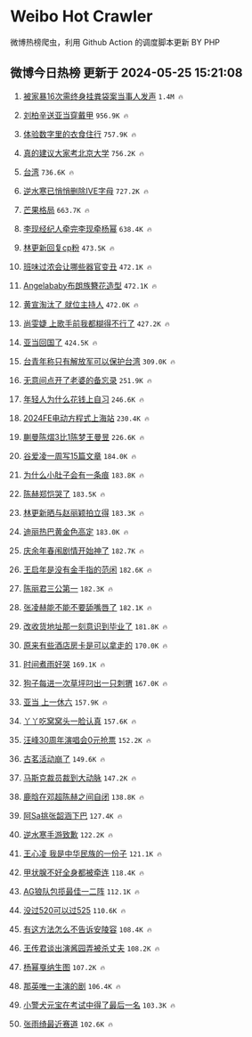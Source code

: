 # Weibo Hot Crawler 



微博热榜爬虫，利用 Github Action 的调度脚本更新 BY PHP 


## 微博今日热榜 更新于 2024-05-25 15:21:08 
1. [被家暴16次需终身挂粪袋案当事人发声](https://s.weibo.com/weibo?q=%23%E8%A2%AB%E5%AE%B6%E6%9A%B416%E6%AC%A1%E9%9C%80%E7%BB%88%E8%BA%AB%E6%8C%82%E7%B2%AA%E8%A2%8B%E6%A1%88%E5%BD%93%E4%BA%8B%E4%BA%BA%E5%8F%91%E5%A3%B0%23&t=31&band_rank=1&Refer=top) `1.4M 🔥` 

1. [刘柏辛送亚当穿戴甲](https://s.weibo.com/weibo?q=%23%E5%88%98%E6%9F%8F%E8%BE%9B%E9%80%81%E4%BA%9A%E5%BD%93%E7%A9%BF%E6%88%B4%E7%94%B2%23&t=31&band_rank=2&Refer=top) `956.9K 🔥` 

1. [体验数字里的衣食住行](https://s.weibo.com/weibo?q=%23%E4%BD%93%E9%AA%8C%E6%95%B0%E5%AD%97%E9%87%8C%E7%9A%84%E8%A1%A3%E9%A3%9F%E4%BD%8F%E8%A1%8C%23&t=31&band_rank=3&Refer=top) `757.9K 🔥` 

1. [真的建议大家考北京大学](https://s.weibo.com/weibo?q=%23%E7%9C%9F%E7%9A%84%E5%BB%BA%E8%AE%AE%E5%A4%A7%E5%AE%B6%E8%80%83%E5%8C%97%E4%BA%AC%E5%A4%A7%E5%AD%A6%23&t=31&band_rank=4&Refer=top) `756.2K 🔥` 

1. [台湾](https://s.weibo.com/weibo?q=%E5%8F%B0%E6%B9%BE&t=31&band_rank=5&Refer=top) `736.6K 🔥` 

1. [逆水寒已悄悄删除IVE字母](https://s.weibo.com/weibo?q=%23%E9%80%86%E6%B0%B4%E5%AF%92%E5%B7%B2%E6%82%84%E6%82%84%E5%88%A0%E9%99%A4IVE%E5%AD%97%E6%AF%8D%23&t=31&band_rank=6&Refer=top) `727.2K 🔥` 

1. [芒果格局](https://s.weibo.com/weibo?q=%E8%8A%92%E6%9E%9C%E6%A0%BC%E5%B1%80&t=31&band_rank=7&Refer=top) `663.7K 🔥` 

1. [李现经纪人牵完李现牵杨幂](https://s.weibo.com/weibo?q=%23%E6%9D%8E%E7%8E%B0%E7%BB%8F%E7%BA%AA%E4%BA%BA%E7%89%B5%E5%AE%8C%E6%9D%8E%E7%8E%B0%E7%89%B5%E6%9D%A8%E5%B9%82%23&t=31&band_rank=8&Refer=top) `638.4K 🔥` 

1. [林更新回复cp粉](https://s.weibo.com/weibo?q=%E6%9E%97%E6%9B%B4%E6%96%B0%E5%9B%9E%E5%A4%8Dcp%E7%B2%89&t=31&band_rank=9&Refer=top) `473.5K 🔥` 

1. [班味过浓会让哪些器官变丑](https://s.weibo.com/weibo?q=%23%E7%8F%AD%E5%91%B3%E8%BF%87%E6%B5%93%E4%BC%9A%E8%AE%A9%E5%93%AA%E4%BA%9B%E5%99%A8%E5%AE%98%E5%8F%98%E4%B8%91%23&t=31&band_rank=10&Refer=top) `472.1K 🔥` 

1. [Angelababy布朗族簪花造型](https://s.weibo.com/weibo?q=%23Angelababy%E5%B8%83%E6%9C%97%E6%97%8F%E7%B0%AA%E8%8A%B1%E9%80%A0%E5%9E%8B%23&t=31&band_rank=11&Refer=top) `472.1K 🔥` 

1. [黄宣淘汰了 就位主持人](https://s.weibo.com/weibo?q=%E9%BB%84%E5%AE%A3%E6%B7%98%E6%B1%B0%E4%BA%86%20%E5%B0%B1%E4%BD%8D%E4%B8%BB%E6%8C%81%E4%BA%BA&t=31&band_rank=12&Refer=top) `472.0K 🔥` 

1. [尚雯婕 上歌手前我都糊得不行了](https://s.weibo.com/weibo?q=%E5%B0%9A%E9%9B%AF%E5%A9%95%20%E4%B8%8A%E6%AD%8C%E6%89%8B%E5%89%8D%E6%88%91%E9%83%BD%E7%B3%8A%E5%BE%97%E4%B8%8D%E8%A1%8C%E4%BA%86&t=31&band_rank=13&Refer=top) `427.2K 🔥` 

1. [亚当回国了](https://s.weibo.com/weibo?q=%E4%BA%9A%E5%BD%93%E5%9B%9E%E5%9B%BD%E4%BA%86&t=31&band_rank=14&Refer=top) `424.5K 🔥` 

1. [台青年称只有解放军可以保护台湾](https://s.weibo.com/weibo?q=%23%E5%8F%B0%E9%9D%92%E5%B9%B4%E7%A7%B0%E5%8F%AA%E6%9C%89%E8%A7%A3%E6%94%BE%E5%86%9B%E5%8F%AF%E4%BB%A5%E4%BF%9D%E6%8A%A4%E5%8F%B0%E6%B9%BE%23&t=31&band_rank=15&Refer=top) `309.0K 🔥` 

1. [无意间点开了老婆的备忘录](https://s.weibo.com/weibo?q=%23%E6%97%A0%E6%84%8F%E9%97%B4%E7%82%B9%E5%BC%80%E4%BA%86%E8%80%81%E5%A9%86%E7%9A%84%E5%A4%87%E5%BF%98%E5%BD%95%23&t=31&band_rank=16&Refer=top) `251.9K 🔥` 

1. [年轻人为什么花钱上自习](https://s.weibo.com/weibo?q=%23%E5%B9%B4%E8%BD%BB%E4%BA%BA%E4%B8%BA%E4%BB%80%E4%B9%88%E8%8A%B1%E9%92%B1%E4%B8%8A%E8%87%AA%E4%B9%A0%23&t=31&band_rank=17&Refer=top) `246.6K 🔥` 

1. [2024FE电动方程式上海站](https://s.weibo.com/weibo?q=%232024FE%E7%94%B5%E5%8A%A8%E6%96%B9%E7%A8%8B%E5%BC%8F%E4%B8%8A%E6%B5%B7%E7%AB%99%23&t=31&band_rank=18&Refer=top) `230.4K 🔥` 

1. [蒯曼陈熠3比1陈梦王曼昱](https://s.weibo.com/weibo?q=%23%E8%92%AF%E6%9B%BC%E9%99%88%E7%86%A03%E6%AF%941%E9%99%88%E6%A2%A6%E7%8E%8B%E6%9B%BC%E6%98%B1%23&t=31&band_rank=19&Refer=top) `226.6K 🔥` 

1. [谷爱凌一周写15篇文章](https://s.weibo.com/weibo?q=%23%E8%B0%B7%E7%88%B1%E5%87%8C%E4%B8%80%E5%91%A8%E5%86%9915%E7%AF%87%E6%96%87%E7%AB%A0%23&t=31&band_rank=20&Refer=top) `184.0K 🔥` 

1. [为什么小肚子会有一条痕](https://s.weibo.com/weibo?q=%23%E4%B8%BA%E4%BB%80%E4%B9%88%E5%B0%8F%E8%82%9A%E5%AD%90%E4%BC%9A%E6%9C%89%E4%B8%80%E6%9D%A1%E7%97%95%23&t=31&band_rank=21&Refer=top) `183.8K 🔥` 

1. [陈赫郑恺哭了](https://s.weibo.com/weibo?q=%23%E9%99%88%E8%B5%AB%E9%83%91%E6%81%BA%E5%93%AD%E4%BA%86%23&t=31&band_rank=22&Refer=top) `183.5K 🔥` 

1. [林更新晒与赵丽颖拍立得](https://s.weibo.com/weibo?q=%23%E6%9E%97%E6%9B%B4%E6%96%B0%E6%99%92%E4%B8%8E%E8%B5%B5%E4%B8%BD%E9%A2%96%E6%8B%8D%E7%AB%8B%E5%BE%97%23&t=31&band_rank=23&Refer=top) `183.3K 🔥` 

1. [迪丽热巴黄金色高定](https://s.weibo.com/weibo?q=%23%E8%BF%AA%E4%B8%BD%E7%83%AD%E5%B7%B4%E9%BB%84%E9%87%91%E8%89%B2%E9%AB%98%E5%AE%9A%23&t=31&band_rank=24&Refer=top) `183.0K 🔥` 

1. [庆余年春闱剧情开始神了](https://s.weibo.com/weibo?q=%E5%BA%86%E4%BD%99%E5%B9%B4%E6%98%A5%E9%97%B1%E5%89%A7%E6%83%85%E5%BC%80%E5%A7%8B%E7%A5%9E%E4%BA%86&t=31&band_rank=25&Refer=top) `182.7K 🔥` 

1. [王启年是没有金手指的范闲](https://s.weibo.com/weibo?q=%E7%8E%8B%E5%90%AF%E5%B9%B4%E6%98%AF%E6%B2%A1%E6%9C%89%E9%87%91%E6%89%8B%E6%8C%87%E7%9A%84%E8%8C%83%E9%97%B2&t=31&band_rank=26&Refer=top) `182.6K 🔥` 

1. [陈丽君三公第一](https://s.weibo.com/weibo?q=%23%E9%99%88%E4%B8%BD%E5%90%9B%E4%B8%89%E5%85%AC%E7%AC%AC%E4%B8%80%23&t=31&band_rank=27&Refer=top) `182.3K 🔥` 

1. [张凌赫能不能不要舔嘴唇了](https://s.weibo.com/weibo?q=%23%E5%BC%A0%E5%87%8C%E8%B5%AB%E8%83%BD%E4%B8%8D%E8%83%BD%E4%B8%8D%E8%A6%81%E8%88%94%E5%98%B4%E5%94%87%E4%BA%86%23&t=31&band_rank=28&Refer=top) `182.1K 🔥` 

1. [改收货地址那一刻意识到毕业了](https://s.weibo.com/weibo?q=%23%E6%94%B9%E6%94%B6%E8%B4%A7%E5%9C%B0%E5%9D%80%E9%82%A3%E4%B8%80%E5%88%BB%E6%84%8F%E8%AF%86%E5%88%B0%E6%AF%95%E4%B8%9A%E4%BA%86%23&t=31&band_rank=29&Refer=top) `181.8K 🔥` 

1. [原来有些酒店房卡是可以拿走的](https://s.weibo.com/weibo?q=%23%E5%8E%9F%E6%9D%A5%E6%9C%89%E4%BA%9B%E9%85%92%E5%BA%97%E6%88%BF%E5%8D%A1%E6%98%AF%E5%8F%AF%E4%BB%A5%E6%8B%BF%E8%B5%B0%E7%9A%84%23&t=31&band_rank=30&Refer=top) `170.0K 🔥` 

1. [时间煮雨好哭](https://s.weibo.com/weibo?q=%23%E6%97%B6%E9%97%B4%E7%85%AE%E9%9B%A8%E5%A5%BD%E5%93%AD%23&t=31&band_rank=31&Refer=top) `169.1K 🔥` 

1. [狗子每进一次草坪叼出一只刺猬](https://s.weibo.com/weibo?q=%23%E7%8B%97%E5%AD%90%E6%AF%8F%E8%BF%9B%E4%B8%80%E6%AC%A1%E8%8D%89%E5%9D%AA%E5%8F%BC%E5%87%BA%E4%B8%80%E5%8F%AA%E5%88%BA%E7%8C%AC%23&t=31&band_rank=32&Refer=top) `167.0K 🔥` 

1. [亚当 上一休六](https://s.weibo.com/weibo?q=%E4%BA%9A%E5%BD%93%20%E4%B8%8A%E4%B8%80%E4%BC%91%E5%85%AD&t=31&band_rank=33&Refer=top) `157.9K 🔥` 

1. [丫丫吃窝窝头一脸认真](https://s.weibo.com/weibo?q=%23%E4%B8%AB%E4%B8%AB%E5%90%83%E7%AA%9D%E7%AA%9D%E5%A4%B4%E4%B8%80%E8%84%B8%E8%AE%A4%E7%9C%9F%23&t=31&band_rank=34&Refer=top) `157.6K 🔥` 

1. [汪峰30周年演唱会0元抢票](https://s.weibo.com/weibo?q=%23%E6%B1%AA%E5%B3%B030%E5%91%A8%E5%B9%B4%E6%BC%94%E5%94%B1%E4%BC%9A0%E5%85%83%E6%8A%A2%E7%A5%A8%23&t=31&band_rank=35&Refer=top) `152.2K 🔥` 

1. [古茗活动崩了](https://s.weibo.com/weibo?q=%23%E5%8F%A4%E8%8C%97%E6%B4%BB%E5%8A%A8%E5%B4%A9%E4%BA%86%23&t=31&band_rank=36&Refer=top) `149.6K 🔥` 

1. [马斯克裁员裁到大动脉](https://s.weibo.com/weibo?q=%23%E9%A9%AC%E6%96%AF%E5%85%8B%E8%A3%81%E5%91%98%E8%A3%81%E5%88%B0%E5%A4%A7%E5%8A%A8%E8%84%89%23&t=31&band_rank=37&Refer=top) `147.2K 🔥` 

1. [鹿晗在邓超陈赫之间自闭](https://s.weibo.com/weibo?q=%23%E9%B9%BF%E6%99%97%E5%9C%A8%E9%82%93%E8%B6%85%E9%99%88%E8%B5%AB%E4%B9%8B%E9%97%B4%E8%87%AA%E9%97%AD%23&t=31&band_rank=38&Refer=top) `138.8K 🔥` 

1. [阿Sa挑张韶涵下巴](https://s.weibo.com/weibo?q=%23%E9%98%BFSa%E6%8C%91%E5%BC%A0%E9%9F%B6%E6%B6%B5%E4%B8%8B%E5%B7%B4%23&t=31&band_rank=39&Refer=top) `127.4K 🔥` 

1. [逆水寒手游致歉](https://s.weibo.com/weibo?q=%23%E9%80%86%E6%B0%B4%E5%AF%92%E6%89%8B%E6%B8%B8%E8%87%B4%E6%AD%89%23&t=31&band_rank=40&Refer=top) `122.2K 🔥` 

1. [王心凌 我是中华民族的一份子](https://s.weibo.com/weibo?q=%E7%8E%8B%E5%BF%83%E5%87%8C%20%E6%88%91%E6%98%AF%E4%B8%AD%E5%8D%8E%E6%B0%91%E6%97%8F%E7%9A%84%E4%B8%80%E4%BB%BD%E5%AD%90&t=31&band_rank=41&Refer=top) `121.1K 🔥` 

1. [甲状腺不好全身都被牵连](https://s.weibo.com/weibo?q=%23%E7%94%B2%E7%8A%B6%E8%85%BA%E4%B8%8D%E5%A5%BD%E5%85%A8%E8%BA%AB%E9%83%BD%E8%A2%AB%E7%89%B5%E8%BF%9E%23&t=31&band_rank=42&Refer=top) `118.4K 🔥` 

1. [AG狼队包揽最佳一二阵](https://s.weibo.com/weibo?q=%23AG%E7%8B%BC%E9%98%9F%E5%8C%85%E6%8F%BD%E6%9C%80%E4%BD%B3%E4%B8%80%E4%BA%8C%E9%98%B5%23&t=31&band_rank=43&Refer=top) `112.1K 🔥` 

1. [没过520可以过525](https://s.weibo.com/weibo?q=%23%E6%B2%A1%E8%BF%87520%E5%8F%AF%E4%BB%A5%E8%BF%87525%23&t=31&band_rank=44&Refer=top) `110.6K 🔥` 

1. [有这方法怎么不告诉安陵容](https://s.weibo.com/weibo?q=%E6%9C%89%E8%BF%99%E6%96%B9%E6%B3%95%E6%80%8E%E4%B9%88%E4%B8%8D%E5%91%8A%E8%AF%89%E5%AE%89%E9%99%B5%E5%AE%B9&t=31&band_rank=45&Refer=top) `108.4K 🔥` 

1. [王传君谈出演酱园弄被杀丈夫](https://s.weibo.com/weibo?q=%23%E7%8E%8B%E4%BC%A0%E5%90%9B%E8%B0%88%E5%87%BA%E6%BC%94%E9%85%B1%E5%9B%AD%E5%BC%84%E8%A2%AB%E6%9D%80%E4%B8%88%E5%A4%AB%23&t=31&band_rank=46&Refer=top) `108.2K 🔥` 

1. [杨幂戛纳生图](https://s.weibo.com/weibo?q=%23%E6%9D%A8%E5%B9%82%E6%88%9B%E7%BA%B3%E7%94%9F%E5%9B%BE%23&t=31&band_rank=47&Refer=top) `107.2K 🔥` 

1. [那英唯一主演的剧](https://s.weibo.com/weibo?q=%E9%82%A3%E8%8B%B1%E5%94%AF%E4%B8%80%E4%B8%BB%E6%BC%94%E7%9A%84%E5%89%A7&t=31&band_rank=48&Refer=top) `106.4K 🔥` 

1. [小警犬元宝在考试中得了最后一名](https://s.weibo.com/weibo?q=%E5%B0%8F%E8%AD%A6%E7%8A%AC%E5%85%83%E5%AE%9D%E5%9C%A8%E8%80%83%E8%AF%95%E4%B8%AD%E5%BE%97%E4%BA%86%E6%9C%80%E5%90%8E%E4%B8%80%E5%90%8D&t=31&band_rank=49&Refer=top) `103.3K 🔥` 

1. [张雨绮最近赛道](https://s.weibo.com/weibo?q=%E5%BC%A0%E9%9B%A8%E7%BB%AE%E6%9C%80%E8%BF%91%E8%B5%9B%E9%81%93&t=31&band_rank=50&Refer=top) `102.6K 🔥` 

